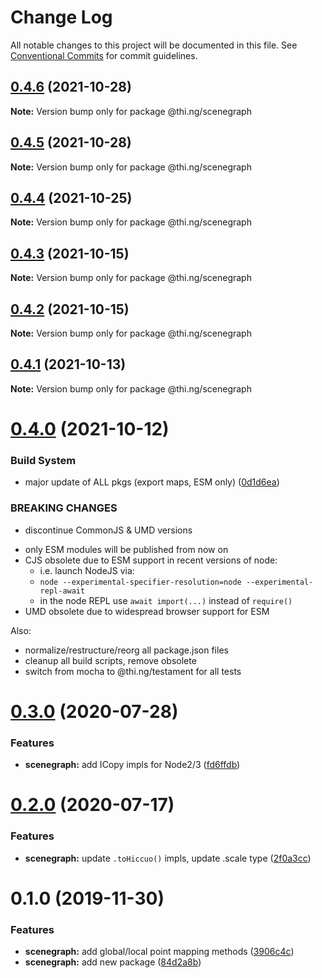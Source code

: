 # Change Log

All notable changes to this project will be documented in this file.
See [Conventional Commits](https://conventionalcommits.org) for commit guidelines.

## [0.4.6](https://github.com/thi-ng/umbrella/compare/@thi.ng/scenegraph@0.4.5...@thi.ng/scenegraph@0.4.6) (2021-10-28)

**Note:** Version bump only for package @thi.ng/scenegraph





## [0.4.5](https://github.com/thi-ng/umbrella/compare/@thi.ng/scenegraph@0.4.4...@thi.ng/scenegraph@0.4.5) (2021-10-28)

**Note:** Version bump only for package @thi.ng/scenegraph





## [0.4.4](https://github.com/thi-ng/umbrella/compare/@thi.ng/scenegraph@0.4.3...@thi.ng/scenegraph@0.4.4) (2021-10-25)

**Note:** Version bump only for package @thi.ng/scenegraph





## [0.4.3](https://github.com/thi-ng/umbrella/compare/@thi.ng/scenegraph@0.4.2...@thi.ng/scenegraph@0.4.3) (2021-10-15)

**Note:** Version bump only for package @thi.ng/scenegraph





## [0.4.2](https://github.com/thi-ng/umbrella/compare/@thi.ng/scenegraph@0.4.1...@thi.ng/scenegraph@0.4.2) (2021-10-15)

**Note:** Version bump only for package @thi.ng/scenegraph





## [0.4.1](https://github.com/thi-ng/umbrella/compare/@thi.ng/scenegraph@0.4.0...@thi.ng/scenegraph@0.4.1) (2021-10-13)

**Note:** Version bump only for package @thi.ng/scenegraph





# [0.4.0](https://github.com/thi-ng/umbrella/compare/@thi.ng/scenegraph@0.3.43...@thi.ng/scenegraph@0.4.0) (2021-10-12)


### Build System

* major update of ALL pkgs (export maps, ESM only) ([0d1d6ea](https://github.com/thi-ng/umbrella/commit/0d1d6ea9fab2a645d6c5f2bf2591459b939c09b6))


### BREAKING CHANGES

* discontinue CommonJS & UMD versions

- only ESM modules will be published from now on
- CJS obsolete due to ESM support in recent versions of node:
  - i.e. launch NodeJS via:
  - `node --experimental-specifier-resolution=node --experimental-repl-await`
  - in the node REPL use `await import(...)` instead of `require()`
- UMD obsolete due to widespread browser support for ESM

Also:
- normalize/restructure/reorg all package.json files
- cleanup all build scripts, remove obsolete
- switch from mocha to @thi.ng/testament for all tests






#  [0.3.0](https://github.com/thi-ng/umbrella/compare/@thi.ng/scenegraph@0.2.1...@thi.ng/scenegraph@0.3.0) (2020-07-28) 

###  Features 

- **scenegraph:** add ICopy impls for Node2/3 ([fd6ffdb](https://github.com/thi-ng/umbrella/commit/fd6ffdb531886e53711de77c2df00c447ea65448)) 

#  [0.2.0](https://github.com/thi-ng/umbrella/compare/@thi.ng/scenegraph@0.1.27...@thi.ng/scenegraph@0.2.0) (2020-07-17) 

###  Features 

- **scenegraph:** update `.toHiccuo()` impls, update .scale type ([2f0a3cc](https://github.com/thi-ng/umbrella/commit/2f0a3cc6286bf8492c74c4497f13fe300980c353)) 

#  0.1.0 (2019-11-30) 

###  Features 

- **scenegraph:** add global/local point mapping methods ([3906c4c](https://github.com/thi-ng/umbrella/commit/3906c4c68c541aa84bc407235c3fe3fdf3e2debe)) 
- **scenegraph:** add new package ([84d2a8b](https://github.com/thi-ng/umbrella/commit/84d2a8b96aeb7e8dd119be4fbc0c8c8277dc1990))
